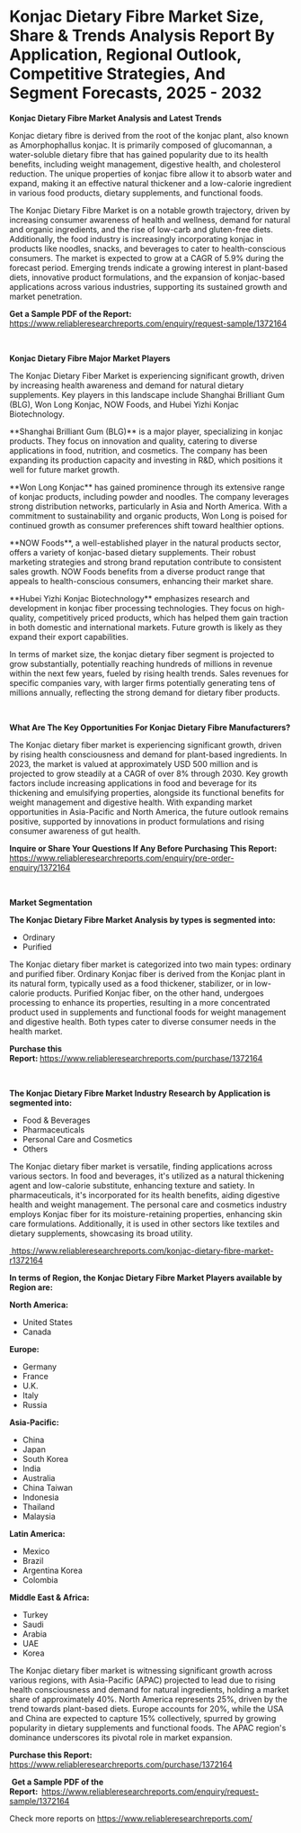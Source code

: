 <p><h1>Konjac Dietary Fibre Market Size, Share & Trends Analysis Report By Application, Regional Outlook, Competitive Strategies, And Segment Forecasts, 2025 - 2032</h1></p><p><strong>Konjac Dietary Fibre Market Analysis and Latest Trends</strong></p>
<p><p>Konjac dietary fibre is derived from the root of the konjac plant, also known as Amorphophallus konjac. It is primarily composed of glucomannan, a water-soluble dietary fibre that has gained popularity due to its health benefits, including weight management, digestive health, and cholesterol reduction. The unique properties of konjac fibre allow it to absorb water and expand, making it an effective natural thickener and a low-calorie ingredient in various food products, dietary supplements, and functional foods.</p><p>The Konjac Dietary Fibre Market is on a notable growth trajectory, driven by increasing consumer awareness of health and wellness, demand for natural and organic ingredients, and the rise of low-carb and gluten-free diets. Additionally, the food industry is increasingly incorporating konjac in products like noodles, snacks, and beverages to cater to health-conscious consumers. The market is expected to grow at a CAGR of 5.9% during the forecast period. Emerging trends indicate a growing interest in plant-based diets, innovative product formulations, and the expansion of konjac-based applications across various industries, supporting its sustained growth and market penetration.</p></p>
<p><strong>Get a Sample PDF of the Report:&nbsp;</strong> <a href="https://www.reliableresearchreports.com/enquiry/request-sample/1372164?utm_campaign=3190&utm_medium=2&utm_source=Github&utm_content=ia&utm_term=22032025&utm_id=konjac-dietary-fibre">https://www.reliableresearchreports.com/enquiry/request-sample/1372164</a></p>
<p>&nbsp;</p>
<p><strong>Konjac Dietary Fibre Major Market Players</strong></p>
<p><p>The Konjac Dietary Fiber Market is experiencing significant growth, driven by increasing health awareness and demand for natural dietary supplements. Key players in this landscape include Shanghai Brilliant Gum (BLG), Won Long Konjac, NOW Foods, and Hubei Yizhi Konjac Biotechnology.</p><p>**Shanghai Brilliant Gum (BLG)** is a major player, specializing in konjac products. They focus on innovation and quality, catering to diverse applications in food, nutrition, and cosmetics. The company has been expanding its production capacity and investing in R&D, which positions it well for future market growth. </p><p>**Won Long Konjac** has gained prominence through its extensive range of konjac products, including powder and noodles. The company leverages strong distribution networks, particularly in Asia and North America. With a commitment to sustainability and organic products, Won Long is poised for continued growth as consumer preferences shift toward healthier options.</p><p>**NOW Foods**, a well-established player in the natural products sector, offers a variety of konjac-based dietary supplements. Their robust marketing strategies and strong brand reputation contribute to consistent sales growth. NOW Foods benefits from a diverse product range that appeals to health-conscious consumers, enhancing their market share.</p><p>**Hubei Yizhi Konjac Biotechnology** emphasizes research and development in konjac fiber processing technologies. They focus on high-quality, competitively priced products, which has helped them gain traction in both domestic and international markets. Future growth is likely as they expand their export capabilities.</p><p>In terms of market size, the konjac dietary fiber segment is projected to grow substantially, potentially reaching hundreds of millions in revenue within the next few years, fueled by rising health trends. Sales revenues for specific companies vary, with larger firms potentially generating tens of millions annually, reflecting the strong demand for dietary fiber products.</p></p>
<p>&nbsp;</p>
<p><strong>What Are The Key Opportunities For Konjac Dietary Fibre Manufacturers?</strong></p>
<p><p>The Konjac dietary fiber market is experiencing significant growth, driven by rising health consciousness and demand for plant-based ingredients. In 2023, the market is valued at approximately USD 500 million and is projected to grow steadily at a CAGR of over 8% through 2030. Key growth factors include increasing applications in food and beverage for its thickening and emulsifying properties, alongside its functional benefits for weight management and digestive health. With expanding market opportunities in Asia-Pacific and North America, the future outlook remains positive, supported by innovations in product formulations and rising consumer awareness of gut health.</p></p>
<p><strong>Inquire or Share Your Questions If Any Before Purchasing This Report:</strong> <a href="https://www.reliableresearchreports.com/enquiry/pre-order-enquiry/1372164?utm_campaign=3190&utm_medium=2&utm_source=Github&utm_content=ia&utm_term=22032025&utm_id=konjac-dietary-fibre">https://www.reliableresearchreports.com/enquiry/pre-order-enquiry/1372164</a></p>
<p>&nbsp;</p>
<p><strong>Market Segmentation</strong></p>
<p><strong>The Konjac Dietary Fibre Market Analysis by types is segmented into:</strong></p>
<p><ul><li>Ordinary</li><li>Purified</li></ul></p>
<p><p>The Konjac dietary fiber market is categorized into two main types: ordinary and purified fiber. Ordinary Konjac fiber is derived from the Konjac plant in its natural form, typically used as a food thickener, stabilizer, or in low-calorie products. Purified Konjac fiber, on the other hand, undergoes processing to enhance its properties, resulting in a more concentrated product used in supplements and functional foods for weight management and digestive health. Both types cater to diverse consumer needs in the health market.</p></p>
<p><strong>Purchase this Report:&nbsp;</strong><a href="https://www.reliableresearchreports.com/purchase/1372164?utm_campaign=3190&utm_medium=2&utm_source=Github&utm_content=ia&utm_term=22032025&utm_id=konjac-dietary-fibre">https://www.reliableresearchreports.com/purchase/1372164</a></p>
<p>&nbsp;</p>
<p><strong>The Konjac Dietary Fibre Market Industry Research by Application is segmented into:</strong></p>
<p><ul><li>Food & Beverages</li><li>Pharmaceuticals</li><li>Personal Care and Cosmetics</li><li>Others</li></ul></p>
<p><p>The Konjac dietary fiber market is versatile, finding applications across various sectors. In food and beverages, it's utilized as a natural thickening agent and low-calorie substitute, enhancing texture and satiety. In pharmaceuticals, it's incorporated for its health benefits, aiding digestive health and weight management. The personal care and cosmetics industry employs Konjac fiber for its moisture-retaining properties, enhancing skin care formulations. Additionally, it is used in other sectors like textiles and dietary supplements, showcasing its broad utility.</p></p>
<p><a href="https://www.reliableresearchreports.com/konjac-dietary-fibre-market-r1372164?utm_campaign=3190&utm_medium=2&utm_source=Github&utm_content=ia&utm_term=22032025&utm_id=konjac-dietary-fibre">&nbsp;https://www.reliableresearchreports.com/konjac-dietary-fibre-market-r1372164</a></p>
<p><strong>In terms of Region, the Konjac Dietary Fibre Market Players available by Region are:</strong></p>
<p>
    <p> <strong> North America: </strong>
        <ul>
            <li>United States</li>
            <li>Canada</li>
        </ul>
        </p> 
    <p> <strong> Europe: </strong>
        <ul>
            <li>Germany</li>
            <li>France</li>
            <li>U.K.</li>
            <li>Italy</li>
            <li>Russia</li>
        </ul>
        </p> 
    <p> <strong> Asia-Pacific: </strong>
        <ul>
            <li>China</li>
            <li>Japan</li>
            <li>South Korea</li>
            <li>India</li>
            <li>Australia</li>
            <li>China Taiwan</li>
            <li>Indonesia</li>
            <li>Thailand</li>
            <li>Malaysia</li>
        </ul>
        </p> 
    <p> <strong> Latin America: </strong>
        <ul>
            <li>Mexico</li>
            <li>Brazil</li>
            <li>Argentina Korea</li>
            <li>Colombia</li>
        </ul>
        </p> 
    <p> <strong> Middle East & Africa: </strong>
        <ul>
            <li>Turkey</li>
            <li>Saudi</li>
            <li>Arabia</li>
            <li>UAE</li>
            <li>Korea</li>
        </ul>
    </p>
    </p>
<p><p>The Konjac dietary fiber market is witnessing significant growth across various regions, with Asia-Pacific (APAC) projected to lead due to rising health consciousness and demand for natural ingredients, holding a market share of approximately 40%. North America represents 25%, driven by the trend towards plant-based diets. Europe accounts for 20%, while the USA and China are expected to capture 15% collectively, spurred by growing popularity in dietary supplements and functional foods. The APAC region's dominance underscores its pivotal role in market expansion.</p></p>
<p><strong>Purchase this Report: </strong><a href="https://www.reliableresearchreports.com/purchase/1372164?utm_campaign=3190&utm_medium=2&utm_source=Github&utm_content=ia&utm_term=22032025&utm_id=konjac-dietary-fibre">https://www.reliableresearchreports.com/purchase/1372164</a></p>
<p>&nbsp;<strong>Get a Sample PDF of the Report:&nbsp;&nbsp;</strong><a href="https://www.reliableresearchreports.com/enquiry/request-sample/1372164?utm_campaign=3190&utm_medium=2&utm_source=Github&utm_content=ia&utm_term=22032025&utm_id=konjac-dietary-fibre">https://www.reliableresearchreports.com/enquiry/request-sample/1372164</a></p>
<p><strong></strong></p>
<p>Check more reports on <a href="https://www.reliableresearchreports.com/?utm_campaign=3190&utm_medium=2&utm_source=Github&utm_content=ia&utm_term=22032025&utm_id=konjac-dietary-fibre">https://www.reliableresearchreports.com/</a></p>